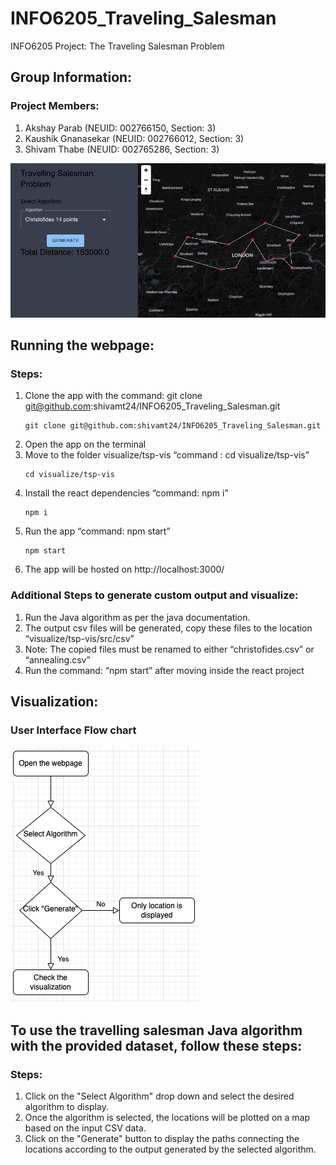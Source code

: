 # INFO6205_Traveling_Salesman
INFO6205 Project: The Traveling Salesman Problem

## Group Information:
### Project Members: 
1. Akshay Parab (NEUID: 002766150, Section: 3) 
2. Kaushik Gnanasekar (NEUID: 002766012, Section: 3) 
3. Shivam Thabe (NEUID: 002765286, Section: 3) 

![web app snippet](./src/data/snippet.png "Travelling Salesman Visualizer")
## Running the webpage:

### Steps:
1. Clone the app with the command: git clone git@github.com:shivamt24/INFO6205_Traveling_Salesman.git
    ```
    git clone git@github.com:shivamt24/INFO6205_Traveling_Salesman.git
    ```
2. Open the app on the terminal
3. Move to the folder visualize/tsp-vis “command : cd visualize/tsp-vis”
    ```
    cd visualize/tsp-vis
    ```
5. Install the react dependencies “command: npm i”
    ```
    npm i
    ```
6. Run the app “command: npm start”
    ```
    npm start
    ```
7. The app will be hosted on http://localhost:3000/

### Additional Steps to generate custom output and visualize:
1. Run the Java algorithm as per the java documentation.
2. The output csv files will be generated, copy these files to the location “visualize/tsp-vis/src/csv”
3. Note: The copied files must be renamed to either “christofides.csv” or “annealing.csv”
4. Run the command: “npm start” after moving inside the react project


## Visualization:
### User Interface Flow chart

![flowchart](./src/data/flow.png "User Interface flowchart")

## To use the travelling salesman Java algorithm with the provided dataset, follow these steps:

### Steps:
1. Click on the "Select Algorithm" drop down and select the desired algorithm to display.
2. Once the algorithm is selected, the locations will be plotted on a map based on the input CSV data.
3. Click on the "Generate" button to display the paths connecting the locations according to the output generated by the selected algorithm.
